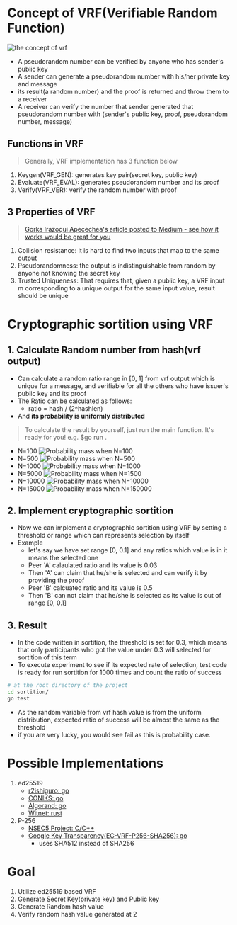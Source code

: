 # Concept of VRF(Verifiable Random Function)
![the concept of vrf](https://github.com/yoseplee/vrf-go/blob/master/vrf-concept.png?raw=true)
* A pseudorandom number can be verified by anyone who has sender's public key
* A sender can generate a pseudorandom number with his/her private key and message
* its result(a random number) and the proof is returned and throw them to a receiver
* A receiver can verify the number that sender generated that pseudorandom number with (sender's public key, proof, pseudorandom number, message)

## Functions in VRF
> Generally, VRF implementation has 3 function below
1. Keygen(VRF_GEN): generates key pair(secret key, public key)
2. Evaluate(VRF_EVAL): generates pseudorandom number and its proof
3. Verify(VRF_VER): verify the random number with proof

## 3 Properties of VRF
> [Gorka Irazoqui Apecechea's article posted to Medium - see how it works would be great for you](https://medium.com/witnet/cryptographic-sortition-in-blockchains-the-importance-of-vrfs-ad5c20a4e018)
1. Collision resistance: it is hard to find two inputs that map to the same output
2. Pseudorandomness: the output is indistinguishable from random by anyone not knowing the secret key
3. Trusted Uniqueness: That requires that, given a public key, a VRF input m corresponding to a unique output for the same input value, result should be unique

# Cryptographic sortition using VRF
## 1. Calculate Random number from hash(vrf output)
* Can calculate a random ratio range in [0, 1] from vrf output which is unique for a message, and verifiable for all the others who have issuer's public key and its proof
* The Ratio can be calculated as follows:
    * ratio = hash / (2^hashlen)
* And **its probability is uniformly distributed**
> To calculate the result by yourself, just run the main function. It's ready for you! e.g. $go run .
* N=100
![Probability mass when N=100](https://github.com/yoseplee/vrf-go/blob/master/visualize/probabilityMass(n=100).png?raw=true)
* N=500
![Probability mass when N=500](https://github.com/yoseplee/vrf-go/blob/master/visualize/probabilityMass(n=500).png?raw=true)
* N=1000
![Probability mass when N=1000](https://github.com/yoseplee/vrf-go/blob/master/visualize/probabilityMass(n=1000).png?raw=true)
* N=5000
![Probability mass when N=1500](https://github.com/yoseplee/vrf-go/blob/master/visualize/probabilityMass(n=1500).png?raw=true)
* N=10000
![Probability mass when N=10000](https://github.com/yoseplee/vrf-go/blob/master/visualize/probabilityMass(n=10000).png?raw=true)
* N=15000
![Probability mass when N=150000](https://github.com/yoseplee/vrf-go/blob/master/visualize/probabilityMass(n=150000).png?raw=true)

## 2. Implement cryptographic sortition
* Now we can implement a cryptographic sortition using VRF by setting a threshold or range which can represents selection by itself
* Example
    * let's say we have set range [0, 0.1] and any ratios which value is in it means the selected one
    * Peer 'A' calaulated ratio and its value is 0.03
    * Then 'A' can claim that he/she is selected and can verify it by providing the proof
    * Peer 'B' calcuated ratio and its value is 0.5
    * Then 'B' can not claim that he/she is selected as its value is out of range [0, 0.1]

## 3. Result
* In the code written in sortition, the threshold is set for 0.3, which means that only participants who got the value under 0.3 will selected for sortition of this term
* To execute experiment to see if its expected rate of selection, test code is ready for run sortition for 1000 times and count the ratio of success
```sh
# at the root directory of the project
cd sortition/
go test
```
* As the random variable from vrf hash value is from the uniform distribution, expected ratio of success will be almost the same as the threshold
* if you are very lucky, you would see fail as this is probability case.

# Possible Implementations
1. ed25519
    * [r2ishiguro: go](https://github.com/r2ishiguro/vrf/tree/master/go/vrf_ed25519)
    * [CONIKS: go](https://github.com/coniks-sys/coniks-go/tree/master/crypto/vrf)
    * [Algorand: go](https://github.com/algorand/go-algorand/tree/master/crypto)
    * [Witnet: rust](https://github.com/witnet/vrf-rs)
2. P-256
    * [NSEC5 Project: C/C++](https://github.com/fcelda/nsec5-crypto)
    * [Google Key Transparency(EC-VRF-P256-SHA256): go](https://github.com/google/keytransparency/blob/master/core/crypto/vrf/p256/p256.go)
        * uses SHA512 instead of SHA256 


# Goal
1. Utilize ed25519 based VRF
2. Generate Secret Key(private key) and Public key
3. Generate Random hash value
4. Verify random hash value generated at 2